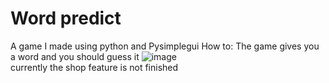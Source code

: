 # Word predict
A game I made using python and Pysimplegui
How to:
The game gives you a word and you should guess it
![image](https://github.com/blabla-labALT/pythonic-games/assets/92992442/fd9fc743-4c52-4c41-9982-c325b54bcc53)   
currently the shop feature is not finished
